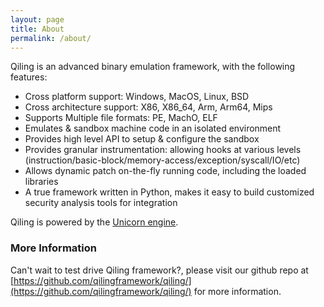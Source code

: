 ```yaml
---
layout: page
title: About
permalink: /about/
---
```


Qiling is an advanced binary emulation framework, with the following features:

- Cross platform support: Windows, MacOS, Linux, BSD
- Cross architecture support: X86, X86_64, Arm, Arm64, Mips
- Supports Multiple file formats: PE, MachO, ELF
- Emulates & sandbox machine code in an isolated environment
- Provides high level API to setup & configure the sandbox
- Provides granular instrumentation: allowing hooks at various levels (instruction/basic-block/memory-access/exception/syscall/IO/etc)
- Allows dynamic patch on-the-fly running code, including the loaded libraries
- A true framework written in Python, makes it easy to build customized security analysis tools for integration

Qiling is powered by the [Unicorn engine](http://www.unicorn-engine.org/).

### More Information

Can't wait to test drive Qiling framework?, please visit our github repo at [https://github.com/qilingframework/qiling/](https://github.com/qilingframework/qiling/) for more information. 

